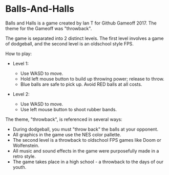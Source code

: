 # Balls-And-Halls

Balls and Halls is a game created by Ian T for Github Gameoff 2017. The theme for the Gameoff was "throwback".

The game is separated into 2 distinct levels. The first level involves a game of dodgeball, and the second level is an oldschool style FPS. 

How to play: 
* Level 1:
  * Use WASD to move.
  * Hold left mouse button to build up throwing power; release to throw.
  * Blue balls are safe to pick up. Avoid RED balls at all costs.
 
* Level 2:
  * Use WASD to move.
  * Use left mouse button to shoot rubber bands.
  

The theme, "throwback", is referenced in several ways:
* During dodgeball, you must "throw back" the balls at your opponent.
* All graphics in the game use the NES color pallette.
* The second level is a throwback to oldschool FPS games like Doom or Wolfenstein.
* All music and sound effects in the game were purposefully made in a retro style.
* The game takes place in a high school - a throwback to the days of our youth.


